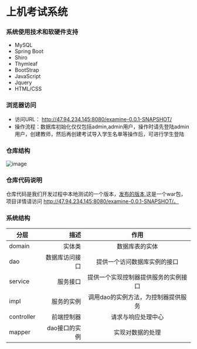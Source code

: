 # 上机考试系统

### 系统使用技术和软硬件支持
* MySQL
* Spring Boot
* Shiro
* Thymleaf
* BootStrap
* JavaScript
* Jquery
* HTML/CSS

### 浏览器访问

* 访问URL： http://47.94.234.145:8080/examine-0.0.1-SNAPSHOT/
* 操作流程：数据库初始化仅仅包括admin,admin用户，操作时请先登陆admin用户，创建教师，然后再创建考试导入学生名单等操作后，可进行学生登陆

### 仓库结构
![image](https://github.com/wencaixu/examine/blob/master/src/main/resources/static/img/%E4%BB%93%E5%BA%93%E7%BB%93%E6%9E%84.jpg)

### 仓库代码说明
仓库代码是我们开发过程中本地测试的一个版本，[发布的版本](https://github.com/wencaixu/examine/blob/master/%E6%96%87%E6%A1%A3%E6%96%87%E4%BB%B6/%E5%8F%91%E5%B8%83%E9%A1%B9%E7%9B%AEwar%E5%8C%85/examine-0.0.1-SNAPSHOT.war),这是一个war包，
项目详情请访问 http://47.94.234.145:8080/examine-0.0.1-SNAPSHOT/。

### 系统结构
| 分层        |   描述  |  作用 |
| --------   | -----:   | :----:|
| domain     |  实体类        |   数据库表的实体                     |
| dao        | 数据库访问接口  |   提供一个访问数据库实例的接口          |
| service    | 服务接口       |   提供一个实现控制器提供服务的实例接口    |
| impl       | 服务的实例     |   调用dao的实例方法，为控制器提供服务    |
| controller | 前端控制器     |   请求与响应处理中心                   |
| mapper     | dao接口的实例  |   实现对数据的处理                     |
